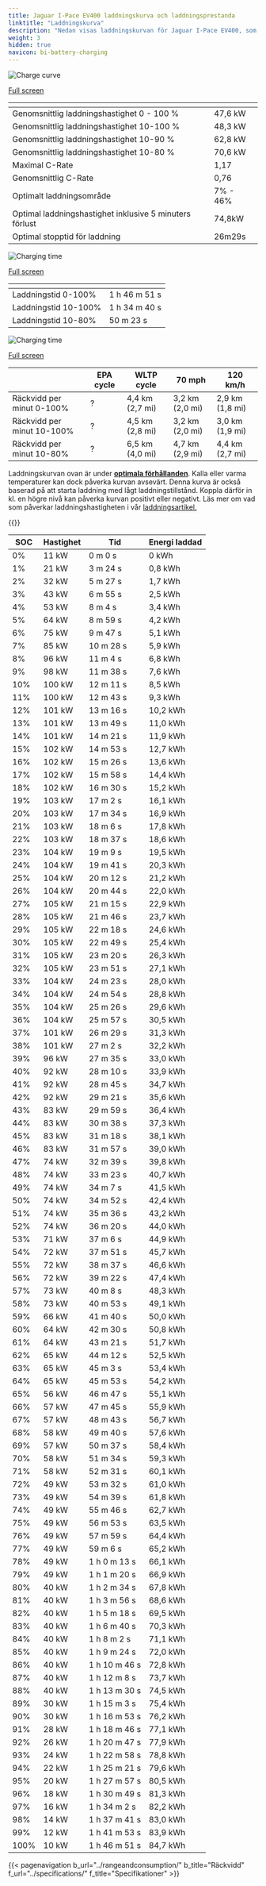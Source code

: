 ```yaml
---
title: Jaguar I-Pace EV400 laddningskurva och laddningsprestanda
linktitle: "Laddningskurva"
description: "Nedan visas laddningskurvan för Jaguar I-Pace EV400, som illustrerar laddningshastigheten vid olika batterinivåer. Dessutom ger grafer för räckvidd och tid omfattande detaljer om laddningsprestanda."
weight: 3
hidden: true
navicon: bi-battery-charging
---
```

<!-- markdownlint-disable MD033 -->
<!-- markdownlint-disable MD010 -->
<img src="/images/models/jaguar/i-pace/i-pace_ev400/chargingcurve.svg" alt="Charge curve" class="img-fluid">

[Full screen](/images/models/jaguar/i-pace/i-pace_ev400/chargingcurve.svg)


<div class="table-responsive">
<table class="table table-striped border">
	<thead>
		<tr>
			<th>
			</th>
			<th>
			</th>
		</tr>
	</thead>
	<tbody>
		<tr>
			<td>
				Genomsnittlig laddningshastighet 0 - 100 %
			</td>
			<td>
				47,6 kW
			</td>
		</tr>
		<tr>
			<td>
				Genomsnittlig laddningshastighet 10-100 %
			</td>
			<td>
				48,3 kW
			</td>
		</tr>
		<tr>
			<td>
				Genomsnittlig laddningshastighet 10-90 %
			</td>
			<td>
				62,8 kW
			</td>
		</tr>
		<tr>
			<td>
				Genomsnittlig laddningshastighet 10-80 %
			</td>
			<td>
				70,6 kW
			</td>
		</tr>
		<tr>
			<td>
				Maximal C-Rate
			</td>
			<td>
				1,17
			</td>
		</tr>
		<tr>
			<td>
				Genomsnittlig C-Rate
			</td>
			<td>
				0,76
			</td>
		</tr>
		<tr>
			<td>
				Optimalt laddningsområde
			</td>
			<td>
				7% - 46%
			</td>
		</tr>
		<tr>
			<td>
				Optimal laddningshastighet inklusive 5 minuters förlust
			</td>
			<td>
				74,8kW
			</td>
		</tr>
		<tr>
			<td>
				Optimal stopptid för laddning
			</td>
			<td>
				26m29s
			</td>
		</tr>
	</tbody>
</table>
</div>
<img src="/images/models/jaguar/i-pace/i-pace_ev400/chargingtime.svg" alt="Charging time" class="img-fluid">

[Full screen](/images/models/jaguar/i-pace/i-pace_ev400/chargingtime.svg)
<div class="table-responsive">
<table class="table table-striped border">
	<thead>
		<tr>
			<th>
			</th>
			<th>
			</th>
		</tr>
	</thead>
	<tbody>
		<tr>
			<td>
				Laddningstid 0-100%
			</td>
			<td>
				1 h 46 m 51 s
			</td>
		</tr>
		<tr>
			<td>
				Laddningstid 10-100%
			</td>
			<td>
				1 h 34 m 40 s
			</td>
		</tr>
		<tr>
			<td>
				Laddningstid 10-80%
			</td>
			<td>
				 50 m 23 s
			</td>
		</tr>
	</tbody>
</table>
</div>
<img src="/images/models/jaguar/i-pace/i-pace_ev400/chargerangespeed.svg" alt="Charging time" class="img-fluid">

[Full screen](/images/models/jaguar/i-pace/i-pace_ev400/chargerangespeed.svg)
<div class="table-responsive">
<table class="table table-striped border">
	<thead>
		<tr>
			<th>
			</th>
			<th>
				EPA cycle
			</th>
			<th>
				WLTP cycle
			</th>
			<th>
				70 mph
			</th>
			<th>
				120 km/h
			</th>
		</tr>
	</thead>
	<tbody>
		<tr>
			<td>
				Räckvidd per minut 0-100%
			</td>
			<td>
				?
			</td>
			<td>
				4,4 km (2,7 mi)
			</td>
			<td>
				3,2 km (2,0 mi)
			</td>
			<td>
				2,9 km (1,8 mi)
			</td>
		</tr>
		<tr>
			<td>
				Räckvidd per minut 10-100%
			</td>
			<td>
				?
			</td>
			<td>
				4,5 km (2,8 mi)
			</td>
			<td>
				3,2 km (2,0 mi)
			</td>
			<td>
				3,0 km (1,9 mi)
			</td>
		</tr>
		<tr>
			<td>
				Räckvidd per minut 10-80%
			</td>
			<td>
				?
			</td>
			<td>
				6,5 km (4,0 mi)
			</td>
			<td>
				4,7 km (2,9 mi)
			</td>
			<td>
				4,4 km (2,7 mi)
			</td>
		</tr>
	</tbody>
</table>
</div>


Laddningskurvan ovan är under **[optimala förhållanden](../../../../../technology/battery/charging/#temperatur)**. Kalla eller varma temperaturer kan dock påverka kurvan avsevärt. Denna kurva är också baserad på att starta laddning med lågt laddningstillstånd. Koppla därför in kl. en högre nivå kan påverka kurvan positivt eller negativt. Läs mer om vad som påverkar laddningshastigheten i vår [laddningsartikel.](../../../../../technology/battery/charging/)


{{<evkxdisplayaddarticle />}}
<div class="table-responsive">
<table class="table table-striped border">
	<thead>
		<tr>
			<th>
				SOC
			</th>
			<th>
				Hastighet
			</th>
			<th>
				Tid
			</th>
			<th>
				Energi laddad
			</th>
		</tr>
	</thead>
	<tbody>
		<tr>
			<td>
				0%
			</td>
			<td>
				11 kW
			</td>
			<td>
				 0 m 0 s
			</td>
			<td>
				0 kWh
			</td>
		</tr>
		<tr>
			<td>
				1%
			</td>
			<td>
				21 kW
			</td>
			<td>
				 3 m 24 s
			</td>
			<td>
				0,8 kWh
			</td>
		</tr>
		<tr>
			<td>
				2%
			</td>
			<td>
				32 kW
			</td>
			<td>
				 5 m 27 s
			</td>
			<td>
				1,7 kWh
			</td>
		</tr>
		<tr>
			<td>
				3%
			</td>
			<td>
				43 kW
			</td>
			<td>
				 6 m 55 s
			</td>
			<td>
				2,5 kWh
			</td>
		</tr>
		<tr>
			<td>
				4%
			</td>
			<td>
				53 kW
			</td>
			<td>
				 8 m 4 s
			</td>
			<td>
				3,4 kWh
			</td>
		</tr>
		<tr>
			<td>
				5%
			</td>
			<td>
				64 kW
			</td>
			<td>
				 8 m 59 s
			</td>
			<td>
				4,2 kWh
			</td>
		</tr>
		<tr>
			<td>
				6%
			</td>
			<td>
				75 kW
			</td>
			<td>
				 9 m 47 s
			</td>
			<td>
				5,1 kWh
			</td>
		</tr>
		<tr>
			<td>
				7%
			</td>
			<td>
				85 kW
			</td>
			<td>
				 10 m 28 s
			</td>
			<td>
				5,9 kWh
			</td>
		</tr>
		<tr>
			<td>
				8%
			</td>
			<td>
				96 kW
			</td>
			<td>
				 11 m 4 s
			</td>
			<td>
				6,8 kWh
			</td>
		</tr>
		<tr>
			<td>
				9%
			</td>
			<td>
				98 kW
			</td>
			<td>
				 11 m 38 s
			</td>
			<td>
				7,6 kWh
			</td>
		</tr>
		<tr>
			<td>
				10%
			</td>
			<td>
				100 kW
			</td>
			<td>
				 12 m 11 s
			</td>
			<td>
				8,5 kWh
			</td>
		</tr>
		<tr>
			<td>
				11%
			</td>
			<td>
				100 kW
			</td>
			<td>
				 12 m 43 s
			</td>
			<td>
				9,3 kWh
			</td>
		</tr>
		<tr>
			<td>
				12%
			</td>
			<td>
				101 kW
			</td>
			<td>
				 13 m 16 s
			</td>
			<td>
				10,2 kWh
			</td>
		</tr>
		<tr>
			<td>
				13%
			</td>
			<td>
				101 kW
			</td>
			<td>
				 13 m 49 s
			</td>
			<td>
				11,0 kWh
			</td>
		</tr>
		<tr>
			<td>
				14%
			</td>
			<td>
				101 kW
			</td>
			<td>
				 14 m 21 s
			</td>
			<td>
				11,9 kWh
			</td>
		</tr>
		<tr>
			<td>
				15%
			</td>
			<td>
				102 kW
			</td>
			<td>
				 14 m 53 s
			</td>
			<td>
				12,7 kWh
			</td>
		</tr>
		<tr>
			<td>
				16%
			</td>
			<td>
				102 kW
			</td>
			<td>
				 15 m 26 s
			</td>
			<td>
				13,6 kWh
			</td>
		</tr>
		<tr>
			<td>
				17%
			</td>
			<td>
				102 kW
			</td>
			<td>
				 15 m 58 s
			</td>
			<td>
				14,4 kWh
			</td>
		</tr>
		<tr>
			<td>
				18%
			</td>
			<td>
				102 kW
			</td>
			<td>
				 16 m 30 s
			</td>
			<td>
				15,2 kWh
			</td>
		</tr>
		<tr>
			<td>
				19%
			</td>
			<td>
				103 kW
			</td>
			<td>
				 17 m 2 s
			</td>
			<td>
				16,1 kWh
			</td>
		</tr>
		<tr>
			<td>
				20%
			</td>
			<td>
				103 kW
			</td>
			<td>
				 17 m 34 s
			</td>
			<td>
				16,9 kWh
			</td>
		</tr>
		<tr>
			<td>
				21%
			</td>
			<td>
				103 kW
			</td>
			<td>
				 18 m 6 s
			</td>
			<td>
				17,8 kWh
			</td>
		</tr>
		<tr>
			<td>
				22%
			</td>
			<td>
				103 kW
			</td>
			<td>
				 18 m 37 s
			</td>
			<td>
				18,6 kWh
			</td>
		</tr>
		<tr>
			<td>
				23%
			</td>
			<td>
				104 kW
			</td>
			<td>
				 19 m 9 s
			</td>
			<td>
				19,5 kWh
			</td>
		</tr>
		<tr>
			<td>
				24%
			</td>
			<td>
				104 kW
			</td>
			<td>
				 19 m 41 s
			</td>
			<td>
				20,3 kWh
			</td>
		</tr>
		<tr>
			<td>
				25%
			</td>
			<td>
				104 kW
			</td>
			<td>
				 20 m 12 s
			</td>
			<td>
				21,2 kWh
			</td>
		</tr>
		<tr>
			<td>
				26%
			</td>
			<td>
				104 kW
			</td>
			<td>
				 20 m 44 s
			</td>
			<td>
				22,0 kWh
			</td>
		</tr>
		<tr>
			<td>
				27%
			</td>
			<td>
				105 kW
			</td>
			<td>
				 21 m 15 s
			</td>
			<td>
				22,9 kWh
			</td>
		</tr>
		<tr>
			<td>
				28%
			</td>
			<td>
				105 kW
			</td>
			<td>
				 21 m 46 s
			</td>
			<td>
				23,7 kWh
			</td>
		</tr>
		<tr>
			<td>
				29%
			</td>
			<td>
				105 kW
			</td>
			<td>
				 22 m 18 s
			</td>
			<td>
				24,6 kWh
			</td>
		</tr>
		<tr>
			<td>
				30%
			</td>
			<td>
				105 kW
			</td>
			<td>
				 22 m 49 s
			</td>
			<td>
				25,4 kWh
			</td>
		</tr>
		<tr>
			<td>
				31%
			</td>
			<td>
				105 kW
			</td>
			<td>
				 23 m 20 s
			</td>
			<td>
				26,3 kWh
			</td>
		</tr>
		<tr>
			<td>
				32%
			</td>
			<td>
				105 kW
			</td>
			<td>
				 23 m 51 s
			</td>
			<td>
				27,1 kWh
			</td>
		</tr>
		<tr>
			<td>
				33%
			</td>
			<td>
				104 kW
			</td>
			<td>
				 24 m 23 s
			</td>
			<td>
				28,0 kWh
			</td>
		</tr>
		<tr>
			<td>
				34%
			</td>
			<td>
				104 kW
			</td>
			<td>
				 24 m 54 s
			</td>
			<td>
				28,8 kWh
			</td>
		</tr>
		<tr>
			<td>
				35%
			</td>
			<td>
				104 kW
			</td>
			<td>
				 25 m 26 s
			</td>
			<td>
				29,6 kWh
			</td>
		</tr>
		<tr>
			<td>
				36%
			</td>
			<td>
				104 kW
			</td>
			<td>
				 25 m 57 s
			</td>
			<td>
				30,5 kWh
			</td>
		</tr>
		<tr>
			<td>
				37%
			</td>
			<td>
				101 kW
			</td>
			<td>
				 26 m 29 s
			</td>
			<td>
				31,3 kWh
			</td>
		</tr>
		<tr>
			<td>
				38%
			</td>
			<td>
				101 kW
			</td>
			<td>
				 27 m 2 s
			</td>
			<td>
				32,2 kWh
			</td>
		</tr>
		<tr>
			<td>
				39%
			</td>
			<td>
				96 kW
			</td>
			<td>
				 27 m 35 s
			</td>
			<td>
				33,0 kWh
			</td>
		</tr>
		<tr>
			<td>
				40%
			</td>
			<td>
				92 kW
			</td>
			<td>
				 28 m 10 s
			</td>
			<td>
				33,9 kWh
			</td>
		</tr>
		<tr>
			<td>
				41%
			</td>
			<td>
				92 kW
			</td>
			<td>
				 28 m 45 s
			</td>
			<td>
				34,7 kWh
			</td>
		</tr>
		<tr>
			<td>
				42%
			</td>
			<td>
				92 kW
			</td>
			<td>
				 29 m 21 s
			</td>
			<td>
				35,6 kWh
			</td>
		</tr>
		<tr>
			<td>
				43%
			</td>
			<td>
				83 kW
			</td>
			<td>
				 29 m 59 s
			</td>
			<td>
				36,4 kWh
			</td>
		</tr>
		<tr>
			<td>
				44%
			</td>
			<td>
				83 kW
			</td>
			<td>
				 30 m 38 s
			</td>
			<td>
				37,3 kWh
			</td>
		</tr>
		<tr>
			<td>
				45%
			</td>
			<td>
				83 kW
			</td>
			<td>
				 31 m 18 s
			</td>
			<td>
				38,1 kWh
			</td>
		</tr>
		<tr>
			<td>
				46%
			</td>
			<td>
				83 kW
			</td>
			<td>
				 31 m 57 s
			</td>
			<td>
				39,0 kWh
			</td>
		</tr>
		<tr>
			<td>
				47%
			</td>
			<td>
				74 kW
			</td>
			<td>
				 32 m 39 s
			</td>
			<td>
				39,8 kWh
			</td>
		</tr>
		<tr>
			<td>
				48%
			</td>
			<td>
				74 kW
			</td>
			<td>
				 33 m 23 s
			</td>
			<td>
				40,7 kWh
			</td>
		</tr>
		<tr>
			<td>
				49%
			</td>
			<td>
				74 kW
			</td>
			<td>
				 34 m 7 s
			</td>
			<td>
				41,5 kWh
			</td>
		</tr>
		<tr>
			<td>
				50%
			</td>
			<td>
				74 kW
			</td>
			<td>
				 34 m 52 s
			</td>
			<td>
				42,4 kWh
			</td>
		</tr>
		<tr>
			<td>
				51%
			</td>
			<td>
				74 kW
			</td>
			<td>
				 35 m 36 s
			</td>
			<td>
				43,2 kWh
			</td>
		</tr>
		<tr>
			<td>
				52%
			</td>
			<td>
				74 kW
			</td>
			<td>
				 36 m 20 s
			</td>
			<td>
				44,0 kWh
			</td>
		</tr>
		<tr>
			<td>
				53%
			</td>
			<td>
				71 kW
			</td>
			<td>
				 37 m 6 s
			</td>
			<td>
				44,9 kWh
			</td>
		</tr>
		<tr>
			<td>
				54%
			</td>
			<td>
				72 kW
			</td>
			<td>
				 37 m 51 s
			</td>
			<td>
				45,7 kWh
			</td>
		</tr>
		<tr>
			<td>
				55%
			</td>
			<td>
				72 kW
			</td>
			<td>
				 38 m 37 s
			</td>
			<td>
				46,6 kWh
			</td>
		</tr>
		<tr>
			<td>
				56%
			</td>
			<td>
				72 kW
			</td>
			<td>
				 39 m 22 s
			</td>
			<td>
				47,4 kWh
			</td>
		</tr>
		<tr>
			<td>
				57%
			</td>
			<td>
				73 kW
			</td>
			<td>
				 40 m 8 s
			</td>
			<td>
				48,3 kWh
			</td>
		</tr>
		<tr>
			<td>
				58%
			</td>
			<td>
				73 kW
			</td>
			<td>
				 40 m 53 s
			</td>
			<td>
				49,1 kWh
			</td>
		</tr>
		<tr>
			<td>
				59%
			</td>
			<td>
				66 kW
			</td>
			<td>
				 41 m 40 s
			</td>
			<td>
				50,0 kWh
			</td>
		</tr>
		<tr>
			<td>
				60%
			</td>
			<td>
				64 kW
			</td>
			<td>
				 42 m 30 s
			</td>
			<td>
				50,8 kWh
			</td>
		</tr>
		<tr>
			<td>
				61%
			</td>
			<td>
				64 kW
			</td>
			<td>
				 43 m 21 s
			</td>
			<td>
				51,7 kWh
			</td>
		</tr>
		<tr>
			<td>
				62%
			</td>
			<td>
				65 kW
			</td>
			<td>
				 44 m 12 s
			</td>
			<td>
				52,5 kWh
			</td>
		</tr>
		<tr>
			<td>
				63%
			</td>
			<td>
				65 kW
			</td>
			<td>
				 45 m 3 s
			</td>
			<td>
				53,4 kWh
			</td>
		</tr>
		<tr>
			<td>
				64%
			</td>
			<td>
				65 kW
			</td>
			<td>
				 45 m 53 s
			</td>
			<td>
				54,2 kWh
			</td>
		</tr>
		<tr>
			<td>
				65%
			</td>
			<td>
				56 kW
			</td>
			<td>
				 46 m 47 s
			</td>
			<td>
				55,1 kWh
			</td>
		</tr>
		<tr>
			<td>
				66%
			</td>
			<td>
				57 kW
			</td>
			<td>
				 47 m 45 s
			</td>
			<td>
				55,9 kWh
			</td>
		</tr>
		<tr>
			<td>
				67%
			</td>
			<td>
				57 kW
			</td>
			<td>
				 48 m 43 s
			</td>
			<td>
				56,7 kWh
			</td>
		</tr>
		<tr>
			<td>
				68%
			</td>
			<td>
				58 kW
			</td>
			<td>
				 49 m 40 s
			</td>
			<td>
				57,6 kWh
			</td>
		</tr>
		<tr>
			<td>
				69%
			</td>
			<td>
				57 kW
			</td>
			<td>
				 50 m 37 s
			</td>
			<td>
				58,4 kWh
			</td>
		</tr>
		<tr>
			<td>
				70%
			</td>
			<td>
				58 kW
			</td>
			<td>
				 51 m 34 s
			</td>
			<td>
				59,3 kWh
			</td>
		</tr>
		<tr>
			<td>
				71%
			</td>
			<td>
				58 kW
			</td>
			<td>
				 52 m 31 s
			</td>
			<td>
				60,1 kWh
			</td>
		</tr>
		<tr>
			<td>
				72%
			</td>
			<td>
				49 kW
			</td>
			<td>
				 53 m 32 s
			</td>
			<td>
				61,0 kWh
			</td>
		</tr>
		<tr>
			<td>
				73%
			</td>
			<td>
				49 kW
			</td>
			<td>
				 54 m 39 s
			</td>
			<td>
				61,8 kWh
			</td>
		</tr>
		<tr>
			<td>
				74%
			</td>
			<td>
				49 kW
			</td>
			<td>
				 55 m 46 s
			</td>
			<td>
				62,7 kWh
			</td>
		</tr>
		<tr>
			<td>
				75%
			</td>
			<td>
				49 kW
			</td>
			<td>
				 56 m 53 s
			</td>
			<td>
				63,5 kWh
			</td>
		</tr>
		<tr>
			<td>
				76%
			</td>
			<td>
				49 kW
			</td>
			<td>
				 57 m 59 s
			</td>
			<td>
				64,4 kWh
			</td>
		</tr>
		<tr>
			<td>
				77%
			</td>
			<td>
				49 kW
			</td>
			<td>
				 59 m 6 s
			</td>
			<td>
				65,2 kWh
			</td>
		</tr>
		<tr>
			<td>
				78%
			</td>
			<td>
				49 kW
			</td>
			<td>
				1 h 0 m 13 s
			</td>
			<td>
				66,1 kWh
			</td>
		</tr>
		<tr>
			<td>
				79%
			</td>
			<td>
				49 kW
			</td>
			<td>
				1 h 1 m 20 s
			</td>
			<td>
				66,9 kWh
			</td>
		</tr>
		<tr>
			<td>
				80%
			</td>
			<td>
				40 kW
			</td>
			<td>
				1 h 2 m 34 s
			</td>
			<td>
				67,8 kWh
			</td>
		</tr>
		<tr>
			<td>
				81%
			</td>
			<td>
				40 kW
			</td>
			<td>
				1 h 3 m 56 s
			</td>
			<td>
				68,6 kWh
			</td>
		</tr>
		<tr>
			<td>
				82%
			</td>
			<td>
				40 kW
			</td>
			<td>
				1 h 5 m 18 s
			</td>
			<td>
				69,5 kWh
			</td>
		</tr>
		<tr>
			<td>
				83%
			</td>
			<td>
				40 kW
			</td>
			<td>
				1 h 6 m 40 s
			</td>
			<td>
				70,3 kWh
			</td>
		</tr>
		<tr>
			<td>
				84%
			</td>
			<td>
				40 kW
			</td>
			<td>
				1 h 8 m 2 s
			</td>
			<td>
				71,1 kWh
			</td>
		</tr>
		<tr>
			<td>
				85%
			</td>
			<td>
				40 kW
			</td>
			<td>
				1 h 9 m 24 s
			</td>
			<td>
				72,0 kWh
			</td>
		</tr>
		<tr>
			<td>
				86%
			</td>
			<td>
				40 kW
			</td>
			<td>
				1 h 10 m 46 s
			</td>
			<td>
				72,8 kWh
			</td>
		</tr>
		<tr>
			<td>
				87%
			</td>
			<td>
				40 kW
			</td>
			<td>
				1 h 12 m 8 s
			</td>
			<td>
				73,7 kWh
			</td>
		</tr>
		<tr>
			<td>
				88%
			</td>
			<td>
				40 kW
			</td>
			<td>
				1 h 13 m 30 s
			</td>
			<td>
				74,5 kWh
			</td>
		</tr>
		<tr>
			<td>
				89%
			</td>
			<td>
				30 kW
			</td>
			<td>
				1 h 15 m 3 s
			</td>
			<td>
				75,4 kWh
			</td>
		</tr>
		<tr>
			<td>
				90%
			</td>
			<td>
				30 kW
			</td>
			<td>
				1 h 16 m 53 s
			</td>
			<td>
				76,2 kWh
			</td>
		</tr>
		<tr>
			<td>
				91%
			</td>
			<td>
				28 kW
			</td>
			<td>
				1 h 18 m 46 s
			</td>
			<td>
				77,1 kWh
			</td>
		</tr>
		<tr>
			<td>
				92%
			</td>
			<td>
				26 kW
			</td>
			<td>
				1 h 20 m 47 s
			</td>
			<td>
				77,9 kWh
			</td>
		</tr>
		<tr>
			<td>
				93%
			</td>
			<td>
				24 kW
			</td>
			<td>
				1 h 22 m 58 s
			</td>
			<td>
				78,8 kWh
			</td>
		</tr>
		<tr>
			<td>
				94%
			</td>
			<td>
				22 kW
			</td>
			<td>
				1 h 25 m 21 s
			</td>
			<td>
				79,6 kWh
			</td>
		</tr>
		<tr>
			<td>
				95%
			</td>
			<td>
				20 kW
			</td>
			<td>
				1 h 27 m 57 s
			</td>
			<td>
				80,5 kWh
			</td>
		</tr>
		<tr>
			<td>
				96%
			</td>
			<td>
				18 kW
			</td>
			<td>
				1 h 30 m 49 s
			</td>
			<td>
				81,3 kWh
			</td>
		</tr>
		<tr>
			<td>
				97%
			</td>
			<td>
				16 kW
			</td>
			<td>
				1 h 34 m 2 s
			</td>
			<td>
				82,2 kWh
			</td>
		</tr>
		<tr>
			<td>
				98%
			</td>
			<td>
				14 kW
			</td>
			<td>
				1 h 37 m 41 s
			</td>
			<td>
				83,0 kWh
			</td>
		</tr>
		<tr>
			<td>
				99%
			</td>
			<td>
				12 kW
			</td>
			<td>
				1 h 41 m 53 s
			</td>
			<td>
				83,9 kWh
			</td>
		</tr>
		<tr>
			<td>
				100%
			</td>
			<td>
				10 kW
			</td>
			<td>
				1 h 46 m 51 s
			</td>
			<td>
				84,7 kWh
			</td>
		</tr>
	</tbody>
</table>
</div>


{{< pagenavigation b_url="../rangeandconsumption/" b_title="Räckvidd" f_url="../specifications/" f_title="Specifikationer" >}}
